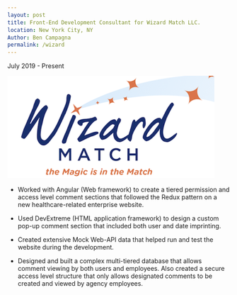 ```yaml
---
layout: post
title: Front-End Development Consultant for Wizard Match LLC.
location: New York City, NY
Author: Ben Campagna
permalink: /wizard
---
```

July 2019 - Present

![img](https://raw.githubusercontent.com/bencampa/ben_site/master/_site/images/Wizard_logo.png)

- Worked with Angular (Web framework) to create a tiered permission and access level comment sections that followed the Redux pattern on a new healthcare-related enterprise website. 

- Used DevExtreme (HTML application framework) to design a custom pop-up comment section that included both user and date imprinting.

- Created extensive Mock Web-API data that helped run and test the website during the development.

- Designed and built a complex multi-tiered database that allows comment viewing by both users and employees. Also created a secure access level structure that only allows designated comments to be created and viewed by agency employees.